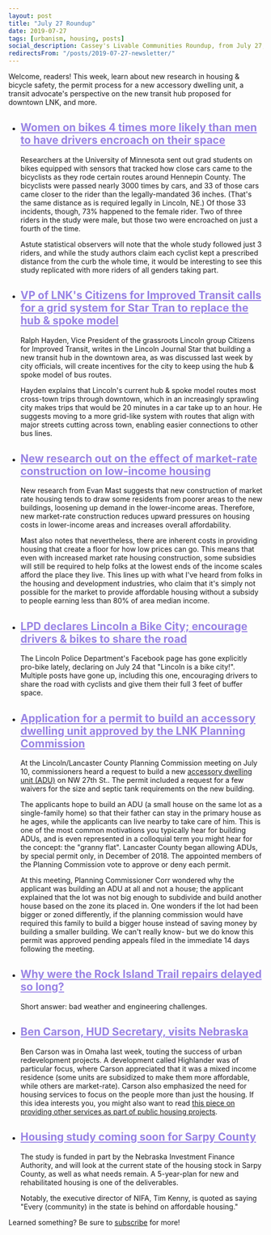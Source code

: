 ```yaml
---
layout: post
title: "July 27 Roundup"
date: 2019-07-27
tags: [urbanism, housing, posts]
social_description: Cassey's Livable Communities Roundup, from July 27, 2019
redirectsFrom: "/posts/2019-07-27-newsletter/"
---
```


<div> <p>Welcome, readers! This week, learn about new research in housing &amp; bicycle safety, the permit process for a new accessory dwelling unit, a transit advocate's perspective on the new transit hub proposed for downtown LNK, and more.</p> <ul> <li> <h2 style="color: #9883E5 !important"> <a style="color: #9883E5 !important" href="http://strib.mn/2Zh856K">Women on bikes 4 times more likely than men to have drivers encroach on their space</a> </h2> <p>Researchers at the University of Minnesota sent out grad students on bikes equipped with sensors that tracked how close cars came to the bicyclists as they rode certain routes around Hennepin County. The bicyclists were passed nearly 3000 times by cars, and 33 of those cars came closer to the rider than the legally-mandated 36 inches. (That's the same distance as is required legally in Lincoln, NE.) Of those 33 incidents, though, 73% happened to the female rider. Two of three riders in the study were male, but those two were encroached on just a fourth of the time.</p> <p>Astute statistical observers will note that the whole study followed just 3 riders, and while the study authors claim each cyclist kept a prescribed distance from the curb the whole time, it would be interesting to see this study replicated with more riders of all genders taking part.</p> </li> <li> <h2 style="color: #9883E5 !important"> <a style="color: #9883E5 !important" href="http://bit.ly/2Yk1T0T">VP of LNK&#x27;s Citizens for Improved Transit calls for a grid system for Star Tran to replace the hub &amp; spoke model</a> </h2> <p>Ralph Hayden, Vice President of the grassroots Lincoln group Citizens for Improved Transit, writes in the Lincoln Journal Star that building a new transit hub in the downtown area, as was discussed last week by city officials, will create incentives for the city to keep using the hub &amp; spoke model of bus routes.</p> <p>Hayden explains that Lincoln's current hub &amp; spoke model routes most cross-town trips through downtown, which in an increasingly sprawling city makes trips that would be 20 minutes in a car take up to an hour. He suggests moving to a more grid-like system with routes that align with major streets cutting across town, enabling easier connections to other bus lines.</p> </li> <li> <h2 style="color: #9883E5 !important"> <a style="color: #9883E5 !important" href="http://bit.ly/2YrsRDv">New research out on the effect of market-rate construction on low-income housing </a> </h2> <p>New research from Evan Mast suggests that new construction of market rate housing tends to draw some residents from poorer areas to the new buildings, loosening up demand in the lower-income areas. Therefore, new market-rate construction reduces upward pressures on housing costs in lower-income areas and increases overall affordability.</p> <p>Mast also notes that nevertheless, there are inherent costs in providing housing that create a floor for how low prices can go. This means that even with increased market rate housing construction, some subsidies will still be required to help folks at the lowest ends of the income scales afford the place they live. This lines up with what I've heard from folks in the housing and development industries, who claim that it's simply not possible for the market to provide affordable housing without a subsidy to people earning less than 80% of area median income.</p> </li> <li> <h2 style="color: #9883E5 !important"> <a style="color: #9883E5 !important" href="http://bit.ly/2SIamW6">LPD declares Lincoln a Bike City; encourage drivers &amp; bikes to share the road</a> </h2> <p>The Lincoln Police Department's Facebook page has gone explicitly pro-bike lately, declaring on July 24 that &quot;Lincoln is a bike city!&quot;. Multiple posts have gone up, including this one, encouraging drivers to share the road with cyclists and give them their full 3 feet of buffer space.</p> </li> <li> <h2 style="color: #9883E5 !important"> <a style="color: #9883E5 !important" href="http://bit.ly/2GwJC6n">Application for a permit to build an accessory dwelling unit approved by the LNK Planning Commission</a> </h2> <p>At the Lincoln/Lancaster County Planning Commission meeting on July 10, commissioners heard a request to build a new <a href="http://bit.ly/2Yoh5WK">accessory dwelling unit (ADU)</a> on NW 27th St.. The permit included a request for a few waivers for the size and septic tank requirements on the new building.</p> <p>The applicants hope to build an ADU (a small house on the same lot as a single-family home) so that their father can stay in the primary house as he ages, while the applicants can live nearby to take care of him. This is one of the most common motivations you typically hear for building ADUs, and is even represented in a colloquial term you might hear for the concept: the &quot;granny flat&quot;. Lancaster County began allowing ADUs, by special permit only, in December of 2018. The appointed members of the Planning Commission vote to approve or deny each permit.</p> <p>At this meeting, Planning Commissioner Corr wondered why the applicant was building an ADU at all and not a house; the applicant explained that the lot was not big enough to subdivide and build another house based on the zone its placed in. One wonders if the lot had been bigger or zoned differently, if the planning commission would have required this family to build a bigger house instead of saving money by building a smaller building. We can't really know- but we do know this permit was approved pending appeals filed in the immediate 14 days following the meeting.</p> </li> <li> <h2 style="color: #9883E5 !important"> <a style="color: #9883E5 !important" href="http://bit.ly/2SHoH5m">Why were the Rock Island Trail repairs delayed so long?</a> </h2> <p>Short answer: bad weather and engineering challenges.</p> </li> <li> <h2 style="color: #9883E5 !important"> <a style="color: #9883E5 !important" href="http://bit.ly/2SH0ZWH">Ben Carson, HUD Secretary, visits Nebraska</a> </h2> <p>Ben Carson was in Omaha last week, touting the success of urban redevelopment projects. A development called Highlander was of particular focus, where Carson appreciated that it was a mixed income residence (some units are subsidized to make them more affordable, while others are market-rate). Carson also emphasized the need for housing services to focus on the people more than just the housing. If this idea interests you, you might also want to read <a href="http://bit.ly/2Ynnm9b">this piece on providing other services as part of public housing projects</a>.</p> </li> <li> <h2 style="color: #9883E5 !important"> <a style="color: #9883E5 !important" href="http://bit.ly/2ZfvtBN">Housing study coming soon for Sarpy County</a> </h2> <p>The study is funded in part by the Nebraska Investment Finance Authority, and will look at the current state of the housing stock in Sarpy County, as well as what needs remain. A 5-year-plan for new and rehabilitated housing is one of the deliverables.</p> <p>Notably, the executive director of NIFA, Tim Kenny, is quoted as saying &quot;Every (community) in the state is behind on affordable housing.&quot;</p> </li> </ul> <p>Learned something? Be sure to <a href="https://tinyletter.com/cassey">subscribe</a> for more!</p> </div>
